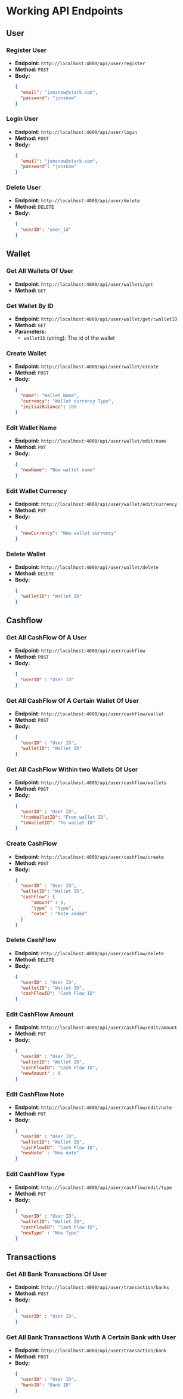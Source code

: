 # Working API Endpoints

## User

### Register User
- **Endpoint:** `http://localhost:4000/api/user/register`
- **Method:** `POST`
- **Body:**
  ```json
  {
    "email": "jonsnow@stark.com",
    "password": "jonsnow"
  }

### Login User
- **Endpoint:** `http://localhost:4000/api/user/login`
- **Method:** `POST`
- **Body:**
  ```json
  {
    "email": "jonsnow@stark.com",
    "password": "jonsnow"
  }

### Delete User
- **Endpoint:** `http://localhost:4000/api/user/delete`
- **Method:** `DELETE`
- **Body:**
  ```json
  {
    "userID": "user_id"
  }


## Wallet

### Get All Wallets Of User
- **Endpoint:** `http://localhost:4000/api/user/wallets/get`
- **Method:** `GET`

### Get Wallet By ID
- **Endpoint:** `http://localhost:4000/api/user/wallet/get/:walletID`
- **Method:** `GET`
- **Parameters:**
  - `walletID` (string): The id of the wallet

### Create Wallet
- **Endpoint:** `http://localhost:4000/api/user/wallet/create`
- **Method:** `POST`
- **Body:**
  ```json
  {
    "name": "Wallet Name",
    "currency": "Wallet currency Type",
    "initialBalance": 100
  }

### Edit Wallet Name
- **Endpoint:** `http://localhost:4000/api/user/wallet/edit/name`
- **Method:** `PUT`
- **Body:**
  ```json
  {
    "newName": "New wallet name"
  }

### Edit Wallet Currency
- **Endpoint:** `http://localhost:4000/api/user/wallet/edit/currency`
- **Method:** `PUT`
- **Body:**
  ```json
  {
    "newCurrency": "New wallet currency"
  }

### Delete Wallet
- **Endpoint:** `http://localhost:4000/api/user/wallet/delete`
- **Method:** `DELETE`
- **Body:**
  ```json
  {
    "walletID": "Wallet ID"
  }

## Cashflow

### Get All CashFlow Of A User
- **Endpoint:** `http://localhost:4000/api/user/cashflow`
- **Method:** `POST`
- **Body:**
  ```json
  {
    "userID" : "User ID"
  }

### Get All CashFlow Of A Certain Wallet Of User
- **Endpoint:** `http://localhost:4000/api/user/cashflow/wallet`
- **Method:** `POST`
- **Body:**
  ```json
  {
    "userID" : "User ID",
    "walletID": "Wallet ID"
  }

### Get All CashFlow Within two Wallets Of User
- **Endpoint:** `http://localhost:4000/api/user/cashflow/wallets`
- **Method:** `POST`
- **Body:**
  ```json
  {
    "userID" : "User ID",
    "fromWalletID": "From wallet ID",
    "toWalletID": "To wallet ID"
  }

### Create CashFlow
- **Endpoint:** `http://localhost:4000/api/user/cashflow/create`
- **Method:** `POST`
- **Body:**
  ```json
  {
    "userID" : "User ID",
    "walletID": "Wallet ID",
    "cashFlow": {
        "amount" : 0,
        "type" : "type",
        "note" : "Note added"
    }
  }

### Delete CashFlow
- **Endpoint:** `http://localhost:4000/api/user/cashflow/delete`
- **Method:** `DELETE`
- **Body:**
  ```json
  {
    "userID" : "User ID",
    "walletID": "Wallet ID",
    "cashFlowID": "Cash Flow ID"
  }

### Edit CashFlow Amount
- **Endpoint:** `http://localhost:4000/api/user/cashflow/edit/amount`
- **Method:** `PUT`
- **Body:**
  ```json
  {
    "userID" : "User ID",
    "walletID": "Wallet ID",
    "cashFlowID": "Cash Flow ID", 
    "newAmount" : 0
  }

### Edit CashFlow Note
- **Endpoint:** `http://localhost:4000/api/user/cashflow/edit/note`
- **Method:** `PUT`
- **Body:**
  ```json
  {
    "userID" : "User ID",
    "walletID": "Wallet ID",
    "cashFlowID": "Cash Flow ID", 
    "newNote" : "New note"
  }

### Edit CashFlow Type
- **Endpoint:** `http://localhost:4000/api/user/cashflow/edit/type`
- **Method:** `PUT`
- **Body:**
  ```json
  {
    "userID" : "User ID",
    "walletID": "Wallet ID",
    "cashFlowID": "Cash Flow ID", 
    "newType" : "New Type"
  }

## Transactions

### Get All Bank Transactions Of User
- **Endpoint:** `http://localhost:4000/api/user/transaction/banks`
- **Method:** `POST`
- **Body:**
  ```json
  {
    "userID" : "User ID",
  }

### Get All Bank Transactions Wuth A Certain Bank with User
- **Endpoint:** `http://localhost:4000/api/user/transaction/bank`
- **Method:** `POST`
- **Body:**
  ```json
  {
    "userID" : "User ID",
    "bankID": "Bank ID"
  }
